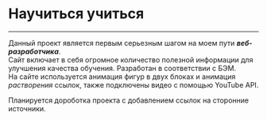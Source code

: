 # Научиться учиться

---

Данный проект является первым серьезным шагом на моем пути ***веб- разработчика***.  
Сайт включает в себя огромное количество полезной информации для улучшения качества обучения. Разработан в соответствии с БЭМ.  
На сайте используется анимация фигур в двух блоках и анимация *растворения* ссылок, также подключены видео с помощью YouTube API.  

Планируется дороботка проекта с добавлением ссылок на сторонние источники.
